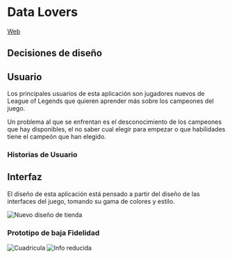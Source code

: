 # Data Lovers

[Web](https://dsandovalm.github.io/BOG002-data-lovers/src/index.html)

## Decisiones de diseño

## Usuario

Los principales usuarios de esta aplicación son jugadores nuevos de League of Legends que quieren aprender más sobre los campeones del juego.

Un problema al que se enfrentan es el desconocimiento de los campeones que hay disponibles, el no saber cual elegir para empezar o que habilidades tiene el campeón que han elegido.

### Historias de Usuario

## Interfaz

El diseño de esta aplicación está pensado a partir del diseño de las interfaces del juego, tomando su gama de colores y estilo.

![Nuevo diseño de tienda](https://cdn1.dotesports.com/wp-content/uploads/2020/06/12103947/All-items-1024x688.jpg)

### Prototipo de baja Fidelidad

![Cuadricula](https://raw.githubusercontent.com/dsandovalm/BOG002-data-lovers/main/images/figma/low_phone_cuad.png)
![Info reducida](https://raw.githubusercontent.com/dsandovalm/BOG002-data-lovers/main/images/figma/low_phone_cards.png)

